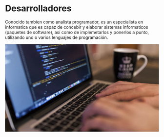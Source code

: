 # Desarrolladores

Conocido tambien como analista programador, es un especialista en informatica que es capaz de concebir y elaborar sistemas informaticos (paquetes de software), así como de implemetarlos y ponerlos a punto, utilizando uno o varios lenguajes de programación.

![image](/img/desarrolladorDevops.jpg)
